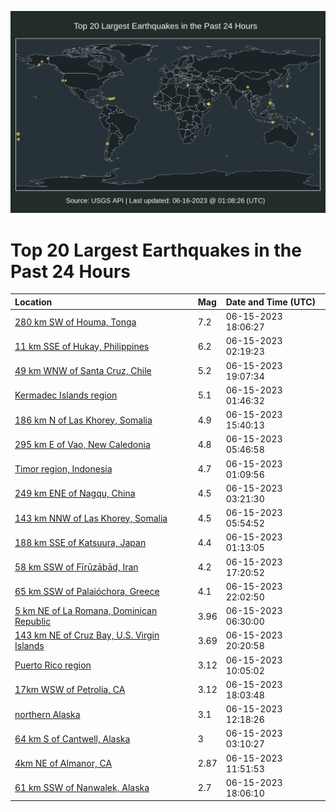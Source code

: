 ![Map](./map.png)

# Top 20 Largest Earthquakes in the Past 24 Hours

| Location | Mag | Date and Time (UTC) |
|:---|:---|:---|
| [280 km SW of Houma, Tonga](https://earthquake.usgs.gov/earthquakes/eventpage/us7000k8qh) | 7.2 | 06-15-2023 18:06:27 |
| [11 km SSE of Hukay, Philippines](https://earthquake.usgs.gov/earthquakes/eventpage/us7000k8jz) | 6.2 | 06-15-2023 02:19:23 |
| [49 km WNW of Santa Cruz, Chile](https://earthquake.usgs.gov/earthquakes/eventpage/us7000k8rm) | 5.2 | 06-15-2023 19:07:34 |
| [Kermadec Islands region](https://earthquake.usgs.gov/earthquakes/eventpage/us7000k8ju) | 5.1 | 06-15-2023 01:46:32 |
| [186 km N of Las Khorey, Somalia](https://earthquake.usgs.gov/earthquakes/eventpage/us7000k8nx) | 4.9 | 06-15-2023 15:40:13 |
| [295 km E of Vao, New Caledonia](https://earthquake.usgs.gov/earthquakes/eventpage/us7000k8lp) | 4.8 | 06-15-2023 05:46:58 |
| [Timor region, Indonesia](https://earthquake.usgs.gov/earthquakes/eventpage/us7000k8jp) | 4.7 | 06-15-2023 01:09:56 |
| [249 km ENE of Nagqu, China](https://earthquake.usgs.gov/earthquakes/eventpage/us7000k8ky) | 4.5 | 06-15-2023 03:21:30 |
| [143 km NNW of Las Khorey, Somalia](https://earthquake.usgs.gov/earthquakes/eventpage/us7000k8lq) | 4.5 | 06-15-2023 05:54:52 |
| [188 km SSE of Katsuura, Japan](https://earthquake.usgs.gov/earthquakes/eventpage/us7000k8jq) | 4.4 | 06-15-2023 01:13:05 |
| [58 km SSW of Fīrūzābād, Iran](https://earthquake.usgs.gov/earthquakes/eventpage/us7000k8q0) | 4.2 | 06-15-2023 17:20:52 |
| [65 km SSW of Palaióchora, Greece](https://earthquake.usgs.gov/earthquakes/eventpage/us7000k8t3) | 4.1 | 06-15-2023 22:02:50 |
| [5 km NE of La Romana, Dominican Republic](https://earthquake.usgs.gov/earthquakes/eventpage/pr2023166000) | 3.96 | 06-15-2023 06:30:00 |
| [143 km NE of Cruz Bay, U.S. Virgin Islands](https://earthquake.usgs.gov/earthquakes/eventpage/pr2023166001) | 3.69 | 06-15-2023 20:20:58 |
| [Puerto Rico region](https://earthquake.usgs.gov/earthquakes/eventpage/pr71413528) | 3.12 | 06-15-2023 10:05:02 |
| [17km WSW of Petrolia, CA](https://earthquake.usgs.gov/earthquakes/eventpage/nc73901451) | 3.12 | 06-15-2023 18:03:48 |
| [northern Alaska](https://earthquake.usgs.gov/earthquakes/eventpage/ak0237mqgq0i) | 3.1 | 06-15-2023 12:18:26 |
| [64 km S of Cantwell, Alaska](https://earthquake.usgs.gov/earthquakes/eventpage/ak0237ml2419) | 3 | 06-15-2023 03:10:27 |
| [4km NE of Almanor, CA](https://earthquake.usgs.gov/earthquakes/eventpage/nc73901331) | 2.87 | 06-15-2023 11:51:53 |
| [61 km SSW of Nanwalek, Alaska](https://earthquake.usgs.gov/earthquakes/eventpage/ak0237mtypzl) | 2.7 | 06-15-2023 18:06:10 |
